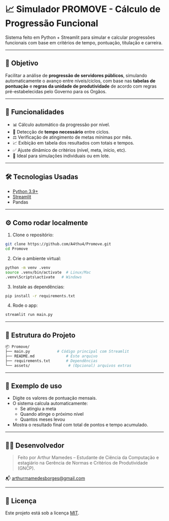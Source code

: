 # 📈 Simulador PROMOVE - Cálculo de Progressão Funcional

Sistema feito em Python + Streamlit para simular e calcular progressões funcionais com base em critérios de tempo, pontuação, titulação e carreira.

---

## 🧠 Objetivo

Facilitar a análise de **progressão de servidores públicos**, simulando automaticamente o avanço entre níveis/ciclos, com base nas **tabelas de pontuação** e **regras da unidade de produtividade** de acordo com regras pré-estabelecidas pelo Governo para os Orgãos.

---

## 🚀 Funcionalidades

- 📊 Cálculo automático da progressão por nível.
- 📅 Detecção de **tempo necessário** entre ciclos.
- ⚖️ Verificação de atingimento de metas mínimas por mês.
- 📈 Exibição em tabela dos resultados com totais e tempos.
- ✅ Ajuste dinâmico de critérios (nível, meta, início, etc).
- 🎯 Ideal para simulações individuais ou em lote.

---

## 🛠 Tecnologias Usadas

- [Python 3.9+](https://www.python.org/)
- [Streamlit](https://streamlit.io/)
- Pandas

---

## ⚙️ Como rodar localmente

1. Clone o repositório:

```bash
git clone https://github.com/A4thu4/Promove.git
cd Promove
```

2. Crie o ambiente virtual:

```bash
python -m venv .venv
source .venv/bin/activate  # Linux/Mac
.venv\Scripts\activate   # Windows
```

3. Instale as dependências:

```bash
pip install -r requirements.txt
```

4. Rode o app:

```bash
streamlit run main.py
```

---

## 📁 Estrutura do Projeto

```bash
📦 Promove/
├── main.py            # Código principal com Streamlit
├── README.md              # Este arquivo
├── requirements.txt       # Dependências
└── assets/                 # (Opcional) arquivos extras
```

---

## 🧪 Exemplo de uso

- Digite os valores de pontuação mensais.
- O sistema calcula automaticamente:
  - Se atingiu a meta
  - Quando atinge o próximo nível
  - Quantos meses levou
- Mostra o resultado final com total de pontos e tempo acumulado.

---

## 👨‍💻 Desenvolvedor

> Feito por Arthur Mamedes – Estudante de Ciência da Computação e estagiário na Gerência de Normas e Critérios de Produtividade (GNCP).

📬 arthurmamedesborges@gmail.com

---

## 📄 Licença

Este projeto está sob a licença [MIT](assets/LICENSE).
